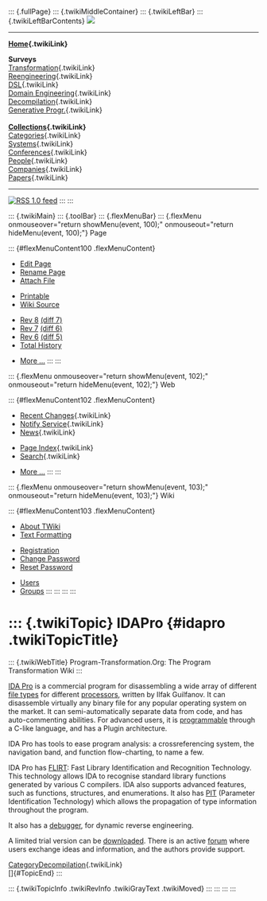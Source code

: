 ::: {.fullPage}
::: {.twikiMiddleContainer}
::: {.twikiLeftBar}
::: {.twikiLeftBarContents}
![](../pub/transformation.gif)

------------------------------------------------------------------------

**[Home](WebHome){.twikiLink}**

**Surveys**\
[Transformation](ProgramTransformation){.twikiLink}\
[Reengineering](ReengineeringWiki){.twikiLink}\
[DSL](DomainSpecificLanguages){.twikiLink}\
[Domain Engineering](DomainEngineering){.twikiLink}\
[Decompilation](DeCompilation){.twikiLink}\
[Generative Progr.](GenerativeProgrammingWiki){.twikiLink}\
\
**[Collections](CategoryCollection){.twikiLink}**\
[Categories](CategoryCategory){.twikiLink}\
[Systems](TransformationSystems){.twikiLink}\
[Conferences](TransformationConferences){.twikiLink}\
[People](TransformationPeople){.twikiLink}\
[Companies](TransformationCompanies){.twikiLink}\
[Papers](CategoryPaper){.twikiLink}

------------------------------------------------------------------------

[![](../pub/rss.gif "RSS 1.0 feed")](WebRss@skin=rss)
:::
:::

::: {.twikiMain}
::: {.toolBar}
::: {.flexMenuBar}
::: {.flexMenu onmouseover="return showMenu(event, 100);" onmouseout="return hideMenu(event, 100);"}
Page

::: {#flexMenuContent100 .flexMenuContent}
-   [Edit
    Page](http://www.program-transformation.org/edit/Transform/IDAPro?t=1536826497)
-   [Rename
    Page](http://www.program-transformation.org/rename/Transform/IDAPro)
-   [Attach
    File](http://www.program-transformation.org/attach/Transform/IDAPro)

<!-- -->

-   [Printable](http://www.program-transformation.org/view/Transform/IDAPro?skin=print.pattern)
-   [Wiki
    Source](http://www.program-transformation.org/view/Transform/IDAPro?skin=text&raw=on&contenttype=text/plain)

<!-- -->

-   [Rev
    8](http://www.program-transformation.org/view/Transform/IDAPro?rev=1.8)
    [(diff 7)](http://www.program-transformation.org/rdiff/Transform/IDAPro?rev1=1.8&rev2=1.7)
-   [Rev
    7](http://www.program-transformation.org/view/Transform/IDAPro?rev=1.7)
    [(diff 6)](http://www.program-transformation.org/rdiff/Transform/IDAPro?rev1=1.7&rev2=1.6)
-   [Rev
    6](http://www.program-transformation.org/view/Transform/IDAPro?rev=1.6)
    [(diff 5)](http://www.program-transformation.org/rdiff/Transform/IDAPro?rev1=1.6&rev2=1.5)
-   [Total
    History](http://www.program-transformation.org/rdiff/Transform/IDAPro)

<!-- -->

-   [More
    \...](http://www.program-transformation.org/oops/Transform/IDAPro?template=oopsmore&param1=1.8&param2=1.8)
:::
:::

::: {.flexMenu onmouseover="return showMenu(event, 102);" onmouseout="return hideMenu(event, 102);"}
Web

::: {#flexMenuContent102 .flexMenuContent}
-   [Recent Changes](WebChanges){.twikiLink}
-   [Notify Service](WebNotify){.twikiLink}
-   [News](WebNews){.twikiLink}

<!-- -->

-   [Page Index](WebIndex){.twikiLink}
-   [Search](WebSearch){.twikiLink}

<!-- -->

-   [More
    \...](http://www.program-transformation.org/oops/Transform/IDAPro?template=oopsmore&param1=1.8&param2=1.8)
:::
:::

::: {.flexMenu onmouseover="return showMenu(event, 103);" onmouseout="return hideMenu(event, 103);"}
Wiki

::: {#flexMenuContent103 .flexMenuContent}
-   [About
    TWiki](http://www.program-transformation.org/view/TWiki/WebHome)
-   [Text
    Formatting](http://www.program-transformation.org/view/TWiki/TextFormattingRules)

<!-- -->

-   [Registration](http://www.program-transformation.org/view/TWiki/TWikiRegistration)
-   [Change
    Password](http://www.program-transformation.org/view/TWiki/ChangePassword)
-   [Reset
    Password](http://www.program-transformation.org/view/TWiki/ResetPassword)

<!-- -->

-   [Users](http://www.program-transformation.org/view/Main/TWikiUsers)
-   [Groups](http://www.program-transformation.org/view/Main/TWikiGroups)
:::
:::
:::
:::

::: {.twikiTopic}
IDAPro {#idapro .twikiTopicTitle}
======

::: {.twikiWebTitle}
Program-Transformation.Org: The Program Transformation Wiki
:::

[IDA Pro](http://www.hex-rays.com/idapro/) is a commercial program for
disassembling a wide array of different [file
types](http://www.hex-rays.com/idapro/gallery/index.htm) for different
[processors](http://www.hex-rays.com/idapro/idaproc.htm), written by
Ilfak Guilfanov. It can disassemble virtually any binary file for any
popular operating system on the market. It can semi-automatically
separate data from code, and has auto-commenting abilities. For advanced
users, it is [programmable](http://www.hex-rays.com/idapro/idaclike.htm)
through a C-like language, and has a Plugin architecture.

IDA Pro has tools to ease program analysis: a crossreferencing system,
the navigation band, and function flow-charting, to name a few.

IDA Pro has [FLIRT](http://www.hex-rays.com/idapro/idaflirt.htm): Fast
Library Identification and Recognition Technology. This technology
allows IDA to recognise standard library functions generated by various
C compilers. IDA also supports advanced features, such as functions,
structures, and enumerations. It also has
[PIT](http://www.hex-rays.com/idapro/pix/ida_pit_white.gif) (Parameter
Identification Technology) which allows the propagation of type
information throughout the program.

It also has a
[debugger](http://www.hex-rays.com/idapro/debugger/index.htm), for
dynamic reverse engineering.

A limited trial version can be
[downloaded](http://www.hex-rays.com/idapro/idadown.htm). There is an
active [forum](http://www.hex-rays.com/forum) where users exchange ideas
and information, and the authors provide support.

[CategoryDecompilation](CategoryDecompilation){.twikiLink}\
[]{#TopicEnd}
:::

::: {.twikiTopicInfo .twikiRevInfo .twikiGrayText .twikiMoved}
:::
:::
:::
:::
